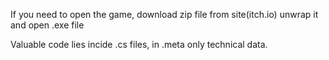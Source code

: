 If you need to open the game, download zip file from site(itch.io) unwrap it and open .exe file

Valuable code lies incide .cs files, in .meta only technical data.
